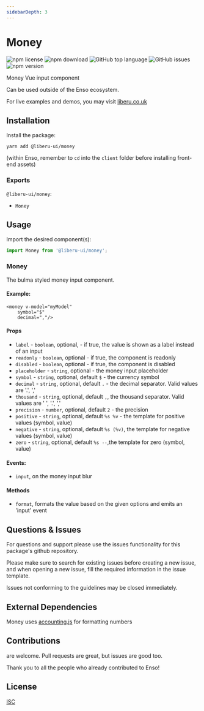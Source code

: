 ```yaml
---
sidebarDepth: 3
---
```


# Money

![npm license](https://img.shields.io/npm/l/@liberu-ui/money.svg) 
![npm download](https://img.shields.io/npm/dm/@liberu-ui/money.svg) 
![GitHub top language](https://img.shields.io/github/languages/top/liberu-ui/money.svg) 
![GitHub issues](https://img.shields.io/github/issues/liberu-ui/money.svg) 
![npm version](https://img.shields.io/npm/v/@liberu-ui/money.svg) 

Money Vue input component

Can be used outside of the Enso ecosystem.

For live examples and demos, you may visit [liberu.co.uk](https://www.liberu.co.uk)

## Installation

Install the package:
```
yarn add @liberu-ui/money
```

(within Enso, remember to `cd` into the `client` folder before installing front-end assets)

### Exports

`@liberu-ui/money`:
- `Money`

## Usage
Import the desired component(s):
```js
import Money from '@liberu-ui/money';
```

### Money
The bulma styled money input component. 

#### Example:
```vue
<money v-model="myModel"
    symbol="$"
    decimal=","/>
```

#### Props
- `label` - `boolean`, optional, - if true, the value is shown as a label instead of an input 
- `readonly` - `boolean`, optional - if true, the component is readonly
- `disabled` - `boolean`, optional - if true, the component is disabled
- `placeholder` - `string`, optional - the money input placeholder
- `symbol` - `string`, optional, default `$` - the currency symbol
- `decimal` - `string`, optional, default `.` - the decimal separator. Valid values are '.', ','
- `thousand` - `string`, optional, default `,`, the thousand separator. Valid values are ' ', '.', ','
- `precision` - `number`, optional, default `2` - the precision
- `positive` - `string`, optional, default `%s %v` - the template for positive values (symbol, value)
- `negative` - `string`, optional, default `%s (%v)`, the template for negative values (symbol, value)
- `zero` - `string`, optional, default `%s --`,the template for zero (symbol, value)

#### Events:
- `input`, on the money input blur

#### Methods
- `format`, formats the value based on the given options and emits an 'input' event

## Questions & Issues

For questions and support please use the issues functionality
for this package's github repository.

Please make sure to search for existing issues before creating a new issue,
and when opening a new issue, fill the required information in the issue template.

Issues not conforming to the guidelines may be closed immediately.

## External Dependencies

Money uses [accounting.js](http://openexchangerates.github.io/accounting.js/) for formatting numbers

## Contributions

are welcome. Pull requests are great, but issues are good too.

Thank you to all the people who already contributed to Enso!

## License

[ISC](https://opliberuurce.org/licenses/ISC)
